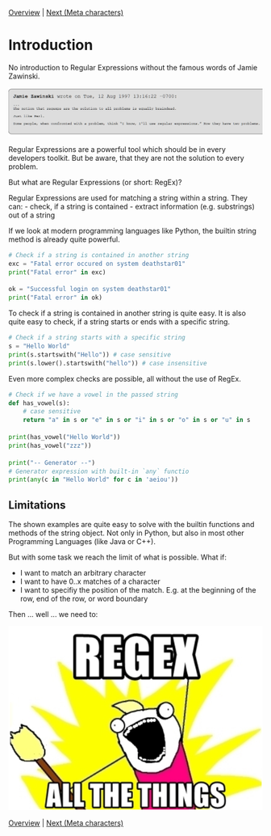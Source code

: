 [Overview](./overview.md) | [Next (Meta characters)](./meta.md) 

# Introduction

No introduction to Regular Expressions without the famous words of Jamie Zawinski.

![Introduction](ressources/re2.png "Introduction")

Regular Expressions are a powerful tool which should be in every developers toolkit. But be aware, that they are not the solution to every problem.

But what are Regular Expressions (or short: RegEx)?

Regular Expressions are used for matching a string within a string. They can:
    - check, if a string is contained
    - extract information (e.g. substrings) out of a string

If we look at modern programming languages like Python, the builtin string method is already quite powerful. 

```python
# Check if a string is contained in another string
exc = "Fatal error occured on system deathstar01"
print("Fatal error" in exc)

ok = "Successful login on system deathstar01"
print("Fatal error" in ok)
```
To check if a string is contained in another string is quite easy. It is also quite easy to check, if a string starts or ends with a specific string.

```python
# Check if a string starts with a specific string
s = "Hello World"
print(s.startswith("Hello")) # case sensitive
print(s.lower().startswith("hello")) # case insensitive
```

Even more complex checks are possible, all without the use of RegEx.

```python
# Check if we have a vowel in the passed string
def has_vowel(s):
    # case sensitive
    return "a" in s or "e" in s or "i" in s or "o" in s or "u" in s 

print(has_vowel("Hello World"))
print(has_vowel("zzz"))

print("-- Generator --")
# Generator expression with built-in `any` functio 
print(any(c in "Hello World" for c in 'aeiou'))
```

## Limitations
The shown examples are quite easy to solve with the builtin functions and methods of the string object. Not only in Python, but also in most other Programming Languages (like Java or C++). 

But with some task we reach the limit of what is possible. What if:
- I want to match an arbitrary character
- I want to have 0..x matches of a character
- I want to specifiy the position of the match. E.g. at the beginning of the row, end of the row, or word boundary

Then ... well ... we need to:

![Regex all the things](ressources/re3.png "Regex all the things")

[Overview](./overview.md) | [Next (Meta characters)](./meta.md) 